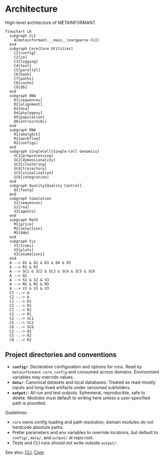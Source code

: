 # Architecture

High-level architecture of METAINFORMANT.

```mermaid
flowchart LR
  subgraph CLI
    A[metainformant.__main__\nargparse CLI]
  end
  subgraph Core[Core Utilities]
    C1[config]
    C2[io]
    C3[logging]
    C4[text]
    C5[parallel]
    C6[hash]
    C7[paths]
    C8[cache]
    C9[db]
  end
  subgraph DNA
    D1[sequences]
    D2[alignment]
    D3[msa]
    D4[phylogeny]
    D5[population]
    D6[entrez/ncbi]
  end
  subgraph RNA
    R1[amalgkit]
    R2[workflow]
    R3[configs]
  end
  subgraph SingleCell[Single-Cell Genomics]
    SC1[preprocessing]
    SC2[dimensionality]
    SC3[clustering]
    SC4[trajectory]
    SC5[visualization]
    SC6[integration]
  end
  subgraph Quality[Quality Control]
    Q1[fastq]
  end
  subgraph Simulation
    S1[sequences]
    S2[rna]
    S3[agents]
  end
  subgraph Math
    M1[price]
    M2[selection]
    M3[ddm]
  end
  subgraph Viz
    V1[trees]
    V2[plots]
    V3[animations]
  end
  A --> D1 & D2 & D3 & D4 & D5
  A --> R1 & R2
  A --> SC1 & SC2 & SC3 & SC4 & SC5 & SC6
  A --> Q1
  A --> S1 & S2 & S3
  A --> M1 & M2 & M3
  A --> V1 & V2 & V3
  C1 -.-> A
  C2 -.-> A
  C1 -.-> D1
  C2 -.-> D1
  C1 -.-> R2
  C2 -.-> R1
  C2 -.-> SC1
  C5 -.-> SC2
  C8 -.-> SC6
  C2 -.-> Q1
  C5 -.-> R2
  C8 -.-> R2
```

## Project directories and conventions

- **`config/`**: Declarative configuration and options for runs. Read by `metainformant.core.config` and consumed across domains. Environment variables may override values.
- **`data/`**: Canonical datasets and local databases. Treated as read-mostly inputs and long-lived artifacts under versioned subfolders.
- **`output/`**: All run and test outputs. Ephemeral, reproducible, safe to delete. Modules must default to writing here unless a user-specified path is provided.

Guidelines:

- `core` owns config loading and path resolution; domain modules do not hardcode absolute paths.
- Prefer parameters and env variables to override locations, but default to `config/`, `data/`, and `output/` at repo root.
- Tests and CLI runs should not write outside `output/`.

See also: [CLI](./cli.md), [Core](./core.md).
